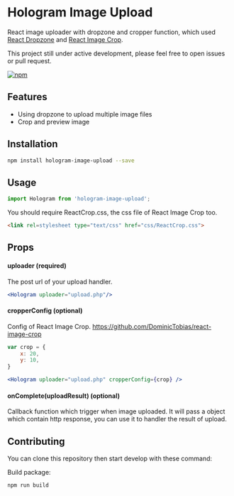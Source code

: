 # Hologram Image Upload

React image uploader with dropzone and cropper function, which used [React Dropzone](https://github.com/okonet/react-dropzone) and [React Image Crop](https://github.com/DominicTobias/react-image-crop).

This project still under active development, please feel free to open issues or pull request. 

[![npm]( 	http://img.shields.io/npm/v/npm.svg)](https://www.npmjs.com/package/hologram-image-upload)


## Features
- Using dropzone to upload multiple image files
- Crop and preview image  

## Installation
```bash
npm install hologram-image-upload --save
```

## Usage
```js
import Hologram from 'hologram-image-upload';
```
You should require ReactCrop.css, the css file of React Image Crop too.

 ```html
 <link rel=stylesheet type="text/css" href="css/ReactCrop.css">
 ```

## Props

#### uploader (required)

The post url of your upload handler.

```jsx
<Hologram uploader="upload.php"/>
```

#### cropperConfig (optional)
Config of React Image Crop. 
https://github.com/DominicTobias/react-image-crop

```jsx
var crop = {
	x: 20,
	y: 10,
}

<Hologram uploader="upload.php" cropperConfig={crop} />
```

#### onComplete(uploadResult) (optional)
Callback function which trigger when image uploaded.
It will pass a object which contain http response, you can use it to handler the result of upload.  

## Contributing

You can clone this repository then start develop with these command:

Build package:
```bash
npm run build
```
